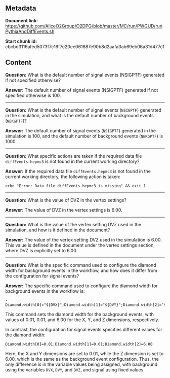 ## Metadata

**Document link:** https://github.com/AliceO2Group/O2DPG/blob/master/MC/run/PWGUD/runPythiaAndDiffEvents.sh

**Start chunk id:** cbcbd3116afed5073f7c16f7e20ee061887e90b8d2aafa3ab69eb06a31d477c1

## Content

**Question:** What is the default number of signal events (NSIGPTF) generated if not specified otherwise?

**Answer:** The default number of signal events (NSIGPTF) generated if not specified otherwise is 100.

---

**Question:** What is the default number of signal events (`NSIGPTF`) generated in the simulation, and what is the default number of background events (`NBKGPTF`)?

**Answer:** The default number of signal events (`NSIGPTF`) generated in the simulation is 100, and the default number of background events (`NBKGPTF`) is 1000.

---

**Question:** What specific actions are taken if the required data file `diffEvents.hepmc3` is not found in the current working directory?

**Answer:** If the required data file `diffEvents.hepmc3` is not found in the current working directory, the following action is taken:

```
echo "Error: Data file diffEvents.hepmc3 is missing" && exit 1
```

---

**Question:** What is the value of DVZ in the vertex settings?

**Answer:** The value of DVZ in the vertex settings is 6.00.

---

**Question:** What is the value of the vertex setting DVZ used in the simulation, and how is it defined in the document?

**Answer:** The value of the vertex setting DVZ used in the simulation is 6.00. This value is defined in the document under the vertex settings section, where DVZ is explicitly set to 6.00.

---

**Question:** What is the specific command used to configure the diamond width for background events in the workflow, and how does it differ from the configuration for signal events?

**Answer:** The specific command used to configure the diamond width for background events in the workflow is:

```
-Diamond.width[0]="${DVX}";Diamond.width[1]="${DVY}";Diamond.width[2]="${DVZ}"
```

This command sets the diamond width for the background events, with values of 0.01, 0.01, and 6.00 for the X, Y, and Z dimensions, respectively.

In contrast, the configuration for signal events specifies different values for the diamond width:

```
Diamond.width[0]=0.01;Diamond.width[1]=0.01;Diamond.width[2]=6.00
```

Here, the X and Y dimensions are set to 0.01, while the Z dimension is set to 6.00, which is the same as the background event configuration. Thus, the only difference is in the variable values being assigned, with background using the variables `DVX`, `DVY`, and `DVZ`, and signal using fixed values.